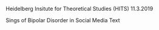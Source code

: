 Heidelberg Insitute for Theoretical Studies (HITS) 11.3.2019

Sings of Bipolar Disorder in Social Media Text

